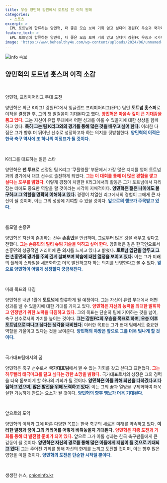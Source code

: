 ```yaml
---
title: 우승 양민혁 강원에서 토트넘 전 이적 원해
categories:
  - 스포츠
excerpt: >
  EPL 토트넘에 합류하는 양민혁, 더 좋은 모습 보여 기회 얻고 싶다며 강원FC 우승과 국가대표의 꿈을 밝히다! 경기를 하루 앞두고 그가 전한 특별한 소감과 포부를 확인해보세요!
feature_text: >
  EPL 토트넘에 합류하는 양민혁, 더 좋은 모습 보여 기회 얻고 싶다며 강원FC 우승과 국가대표의 꿈을 밝히다! 경기를 하루 앞두고 그가 전한 특별한 소감과 포부를 확인해보세요!
image: 'https://www.behealthy4u.com/wp-content/uploads/2024/06/unnamed-file.png'
---
```


<p><img src="https://www.behealthy4u.com/wp-content/uploads/2024/06/unnamed-file.png" alt="info 속보" /></p>

<h2 data-ke-size="size26">양민혁의 토트넘 홋스퍼 이적 소감</h2>

<p data-ke-size="size16">&nbsp;</p>

<p>양민혁, 프리미어리그 무대 도전</p>

<p>양민혁은 최근 K리그1 강원FC에서 잉글랜드 프리미어리그(EPL) 팀인 <b>토트넘 홋스퍼</b>로 이적을 결정한 후, 그의 첫 발걸음이 기대된다고 했다. <b><span style="color: #ee2323;">양민혁은 마음속 깊이 큰 기대감을 품고 있다.</span></b> 그는 자신이 유럽 무대에서 어떤 성과를 이룰 수 있을지에 대한 상상을 함께 하고 있다. <b><span style="background-color: #21538527;">특히 그는 팀 K리그와의 경기를 통해 많은 것을 배우고 싶어 한다.</span></b> 이러한 다짐은 그가 향후 더 뛰어난 선수로 성장하고자 하는 의지를 뒷받침한다. <b><span style="color: #1a5490;">양민혁의 이적은 한국 축구 역사에 또 하나의 이정표가 될 것이다.</span></b></p>

<p data-ke-size="size16">&nbsp;</p>

<p>K리그를 대표하는 젊은 스타</p>

<p>양민혁은 <b>팬 투표</b>로 선정된 팀 K리그 ‘쿠플영플’ 부문에서 가장 많은 지지를 얻어 토트넘과의 경기에서 대표 선수로 출전하게 되었다. <b><span style="color: #ee2323;">그는 이 대회를 통해 더 많은 경험을 쌓고 싶다는 포부를 밝혔다.</span></b> 이렇게 경쟁이 치열한 K리그에서의 활동은 그가 토트넘에서 자리 잡는 데에도 중요한 역할을 할 것이라는 시각이 지배적이다. <b><span style="background-color: #21538527;">양민혁은 젊은 나이에도 불구하고 그 역할을 명확히 이해하고 있다.</span></b> 경쟁이 치열한 리그에서의 경험이 그에게 큰 자산이 될 것이며, 이는 그의 성장에 기여할 수 있을 것이다. <b><span style="color: #1a5490;">앞으로의 행보가 주목받고 있다.</span></b></p>

<p data-ke-size="size16">&nbsp;</p>

<p>롤모델 손흥민</p>

<p>양민혁은 자신이 존경하는 선수 <b>손흥민</b>을 언급하며, 그로부터 많은 것을 배우고 싶다고 전했다. <b><span style="color: #ee2323;">그는 손흥민의 멀티 슈팅 기술을 익히고 싶어 한다.</span></b> 양민혁은 같은 한국인으로서 손흥민의 성공적인 커리어에 큰 의지를 느끼고 있다고 밝혔다. <b><span style="background-color: #21538527;">토트넘 입단을 앞두고 그는 손흥민의 경기를 주의 깊게 살펴보며 학습에 대한 열정을 보이고 있다.</span></b> 이는 그가 미래의 플레이 스타일을 세분화하고 더욱 발전하고자 하는 의지를 반영한다고 볼 수 있다. <b><span style="color: #1a5490;">앞으로 양민혁이 어떻게 성장할지 궁금해진다.</span></b></p>

<p data-ke-size="size16">&nbsp;</p>

<p>미래 목표와 다짐</p>

<p>양민혁은 내년 1월에 <b>토트넘</b>에 합류하게 될 예정이다. 그는 자신이 유럽 무대에서 어떤 성과를 낼 수 있을지에 대한 기대를 가지고 있다. <b><span style="color: #ee2323;">양민혁은 자신의 능력을 최대한 발휘하고 인정받기 위한 노력을 다짐하고 있다.</span></b> 그의 목표는 단순히 팀에 기여하는 것을 넘어, 축구 선수로서의 가치를 높이는 것이다. <b><span style="background-color: #21538527;">그는 강원FC의 우승을 목표로 하며, 우승 이후 토트넘으로 떠나고 싶다는 생각을 내비쳤다.</span></b> 이러한 목표는 그가 현재 팀에서도 중요한 역할을 기울이고 있다는 것을 보여준다. <b><span style="color: #1a5490;">양민혁의 야망은 앞으로 그를 더욱 빛나게 할 것이다.</span></b></p>

<p data-ke-size="size16">&nbsp;</p>

<p>국가대표팀에서의 꿈</p>

<p>양민혁은 축구 선수로서 <b>국가대표팀</b>에서 뛸 수 있는 기회를 갖고 싶다고 표현했다. <b><span style="color: #ee2323;">그는 하루빨리 태극마크를 달고 싶다는 강한 소망을 밝혔다.</span></b> 국가대표로서의 성장은 그의 경력을 더욱 돋보이게 할 하나의 기회가 될 것이다. <b><span style="background-color: #21538527;">양민혁은 이를 위해 최선을 다하겠다고 다짐하고 있으며, 많은 발전을 위해 노력하고 있다.</span></b> 이는 그의 꿈과 열망을 구체화하여 더욱 실현 가능하게 만드는 요소가 될 것이다. <b><span style="color: #1a5490;">양민혁의 향후 행보가 더욱 기대된다.</span></b></p>

<p data-ke-size="size16">&nbsp;</p>

<p>앞으로의 도약</p>

<p>양민혁의 이적과 그에 따른 다양한 목표는 한국 축구의 새로운 미래를 약속하고 있다. <b>이러한 열정과 꿈이 그의 커리어를 어떻게 바꿔놓을지 기대된다.</b> <b><span style="color: #ee2323;">양민혁은 각종 도전과 기회를 통해 더 발전할 준비가 되어 있다.</span></b> 앞으로 그가 이룰 성과는 한국 축구팬들에게 큰 감동이 될 것이다. <b><span style="background-color: #21538527;">양민혁은 자신의 경로를 통해 많은 이들에게 지침이 될 것으로 기대되고 있다.</span></b> 그는 주어진 기회를 통해 자신의 한계를 느끼고 도전할 것이며, 이는 향후 많은 영향을 미칠 것이다. <b><span style="color: #1a5490;">양민혁의 도전은 단순한 시작일 뿐이다.</span></b></p>

<p data-ke-size="size16">&nbsp;</p>
생생한 뉴스, <a href="https://onioninfo.kr" rel="dofollow">onioninfo.kr</a>


